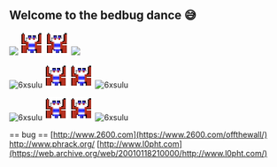 ## Welcome to the bedbug dance 😅

![](https://user-images.githubusercontent.com/100168196/197266147-8a71c2d0-a611-4aa3-9cc3-5bddf3ca6501.gif)
![](100168196.png)
![](100168196.png)
![](https://user-images.githubusercontent.com/100168196/197266147-8a71c2d0-a611-4aa3-9cc3-5bddf3ca6501.gif)

![6xsulu](https://user-images.githubusercontent.com/100168196/197266147-8a71c2d0-a611-4aa3-9cc3-5bddf3ca6501.gif)
![](100168196.png)
![](100168196.png)
![6xsulu](https://user-images.githubusercontent.com/100168196/197266147-8a71c2d0-a611-4aa3-9cc3-5bddf3ca6501.gif)

![6xsulu](https://user-images.githubusercontent.com/100168196/197266147-8a71c2d0-a611-4aa3-9cc3-5bddf3ca6501.gif)
![](100168196.png)
![](100168196.png)
![6xsulu](https://user-images.githubusercontent.com/100168196/197266147-8a71c2d0-a611-4aa3-9cc3-5bddf3ca6501.gif)

== bug ==
[http://www.2600.com](https://www.2600.com/offthewall/)
http://www.phrack.org/
[http://www.l0pht.com](https://web.archive.org/web/20010118210000/http://www.l0pht.com/)
